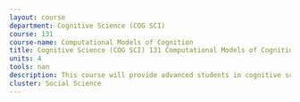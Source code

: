 ```yaml
---
layout: course 
department: Cognitive Science (COG SCI)
course: 131
course-name: Computational Models of Cognition
title: Cognitive Science (COG SCI) 131 Computational Models of Cognition
units: 4
tools: nan
description: This course will provide advanced students in cognitive science and computer science with the skills to develop computational models of human cognition, giving insight into how people solve challenging computational problems, as well as how to bring computers closer to human performance. The course will explore three ways in which researchers have attempted to formalize cognition -- symbolic approaches, neural networks, and probability and statistics -- considering the strengths and weaknesses of each.
cluster: Social Science
---
```

